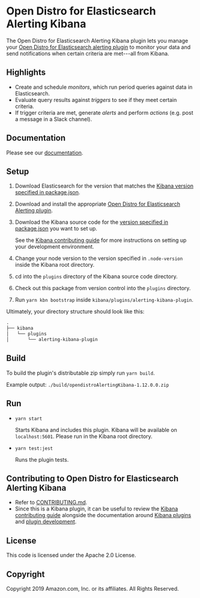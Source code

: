 # Open Distro for Elasticsearch Alerting Kibana

The Open Distro for Elasticsearch Alerting Kibana plugin lets you manage your [Open Distro for Elasticsearch alerting plugin](https://github.com/opendistro-for-elasticsearch/alerting) to monitor your data and send notifications when certain criteria are met---all from Kibana.


## Highlights

- Create and schedule *monitors*, which run period queries against data in Elasticsearch.
- Evaluate query results against *triggers* to see if they meet certain criteria.
- If trigger criteria are met, generate *alerts* and perform *actions* (e.g. post a message in a Slack channel).


## Documentation

Please see our [documentation](https://opendistro.github.io/for-elasticsearch-docs/).


## Setup

1. Download Elasticsearch for the version that matches the [Kibana version specified in package.json](./package.json#L9).
1. Download and install the appropriate [Open Distro for Elasticsearch Alerting plugin](https://github.com/opendistro-for-elasticsearch/alerting).
1. Download the Kibana source code for the [version specified in package.json](./package.json#L9) you want to set up.

   See the [Kibana contributing guide](https://github.com/elastic/kibana/blob/master/CONTRIBUTING.md#setting-up-your-development-environment) for more instructions on setting up your development environment.

1. Change your node version to the version specified in `.node-version` inside the Kibana root directory.
1. cd into the `plugins` directory of the Kibana source code directory.
1. Check out this package from version control into the `plugins` directory.
1. Run `yarn kbn bootstrap` inside `kibana/plugins/alerting-kibana-plugin`.

Ultimately, your directory structure should look like this:

```md
.
├── kibana
│   └── plugins
│       └── alerting-kibana-plugin
```


## Build

To build the plugin's distributable zip simply run `yarn build`.

Example output: `./build/opendistroAlertingKibana-1.12.0.0.zip`


## Run

- `yarn start`

  Starts Kibana and includes this plugin. Kibana will be available on `localhost:5601`.
  Please run in the Kibana root directory.

- `yarn test:jest`

  Runs the plugin tests.


## Contributing to Open Distro for Elasticsearch Alerting Kibana

- Refer to [CONTRIBUTING.md](./CONTRIBUTING.md).
- Since this is a Kibana plugin, it can be useful to review the [Kibana contributing guide](https://github.com/elastic/kibana/blob/master/CONTRIBUTING.md) alongside the documentation around [Kibana plugins](https://www.elastic.co/guide/en/kibana/master/kibana-plugins.html) and [plugin development](https://www.elastic.co/guide/en/kibana/master/external-plugin-development.html).



## License

This code is licensed under the Apache 2.0 License.

## Copyright

Copyright 2019 Amazon.com, Inc. or its affiliates. All Rights Reserved.

